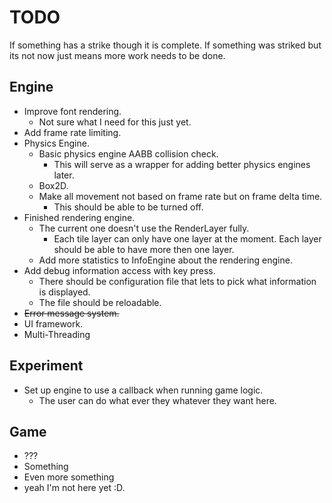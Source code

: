 # TODO

If something has a strike though it is complete. If something was striked but its not now just means more work needs to be done.

## Engine

* Improve font rendering.
  - Not sure what I need for this just yet.
* Add frame rate limiting.
* Physics Engine.
  - Basic physics engine AABB collision check.
    - This will serve as a wrapper for adding better physics engines later.
  - Box2D.
  - Make all movement not based on frame rate but on frame delta time.
    - This should be able to be turned off.
* Finished rendering engine.
  - The current one doesn't use the RenderLayer fully.
    - Each tile layer can only have one layer at the moment. Each layer should be able to have more then one layer.
  - Add more statistics to InfoEngine about the rendering engine.
* Add debug information access with key press.
  - There should be configuration file that lets to pick what information is displayed.
  - The file should be reloadable.
* ~~Error message system.~~
* UI framework.
* Multi-Threading

## Experiment
* Set up engine to use a callback when running game logic.
  - The user can do what ever they whatever they want here.

## Game
* ???
* Something
* Even more something
* yeah I'm not here yet :D.
